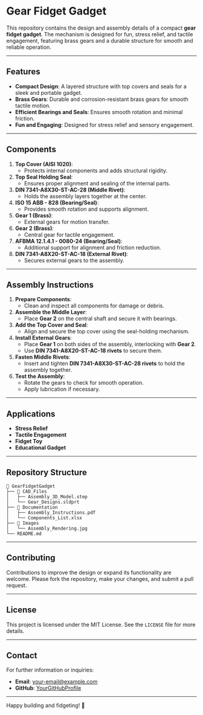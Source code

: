 # Gear Fidget Gadget

This repository contains the design and assembly details of a compact **gear fidget gadget**. The mechanism is designed for fun, stress relief, and tactile engagement, featuring brass gears and a durable structure for smooth and reliable operation.

---

## Features

- **Compact Design**: A layered structure with top covers and seals for a sleek and portable gadget.
- **Brass Gears**: Durable and corrosion-resistant brass gears for smooth tactile motion.
- **Efficient Bearings and Seals**: Ensures smooth rotation and minimal friction.
- **Fun and Engaging**: Designed for stress relief and sensory engagement.

---

## Components

1. **Top Cover (AISI 1020)**:
   - Protects internal components and adds structural rigidity.
2. **Top Seal Holding Seal**:
   - Ensures proper alignment and sealing of the internal parts.
3. **DIN 7341-A8X30-ST-AC-28 (Middle Rivet)**:
   - Holds the assembly layers together at the center.
4. **ISO 15 ABB - 828 (Bearing/Seal)**:
   - Provides smooth rotation and supports alignment.
5. **Gear 1 (Brass)**:
   - External gears for motion transfer.
6. **Gear 2 (Brass)**:
   - Central gear for tactile engagement.
7. **AFBMA 12.1.4.1 - 0080-24 (Bearing/Seal)**:
   - Additional support for alignment and friction reduction.
8. **DIN 7341-A8X20-ST-AC-18 (External Rivet)**:
   - Secures external gears to the assembly.

---

## Assembly Instructions

1. **Prepare Components**:
   - Clean and inspect all components for damage or debris.
2. **Assemble the Middle Layer**:
   - Place **Gear 2** on the central shaft and secure it with bearings.
3. **Add the Top Cover and Seal**:
   - Align and secure the top cover using the seal-holding mechanism.
4. **Install External Gears**:
   - Place **Gear 1** on both sides of the assembly, interlocking with **Gear 2**.
   - Use **DIN 7341-A8X20-ST-AC-18 rivets** to secure them.
5. **Fasten Middle Rivets**:
   - Insert and tighten **DIN 7341-A8X30-ST-AC-28 rivets** to hold the assembly together.
6. **Test the Assembly**:
   - Rotate the gears to check for smooth operation.
   - Apply lubrication if necessary.

---

## Applications

- **Stress Relief**
- **Tactile Engagement**
- **Fidget Toy**
- **Educational Gadget**

---

## Repository Structure

```plaintext
📂 GearFidgetGadget
├── 📁 CAD_Files
│   ├── Assembly_3D_Model.step
│   └── Gear_Designs.sldprt
├── 📁 Documentation
│   ├── Assembly_Instructions.pdf
│   └── Components_List.xlsx
├── 📁 Images
│   └── Assembly_Rendering.jpg
└── README.md
```

---

## Contributing

Contributions to improve the design or expand its functionality are welcome. Please fork the repository, make your changes, and submit a pull request.

---

## License

This project is licensed under the MIT License. See the `LICENSE` file for more details.

---

## Contact

For further information or inquiries:
- **Email**: your-email@example.com
- **GitHub**: [YourGitHubProfile](https://github.com/YourGitHubProfile)

---

Happy building and fidgeting! 🚀
